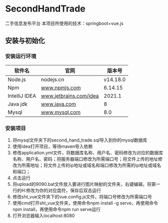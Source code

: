 # SecondHandTrade
二手信息发布平台
本项目所使用的技术：springboot+vue.js

## 安装与初始化

### 安装运行环境

| 软件名        | 官网                   | 版本号   |
| ------------- | ---------------------- | -------- |
| Node.js       | nodejs.cn              | v14.18.0 |
| Npm           | www.npmjs.com          | 6.14.15  |
| IntelliJ IDEA | www.jetbrains.com/idea | 2021.1   |
| Java jdk      | www.java.com           | 8        |
| Mysql         | www.mysql.com          | 8.0      |

### 安装项目

1. 将mysql文件夹下的second_hand_trade.sql导入到你的mysql数据库
2. 使用idea打开项目，等待maven导入依赖
3. 修改application.yml文件，将数据库名称、用户名、密码修改为对应的数据库名称、用户名、密码；将服务器端口修改为所需端口号；将文件上传的地址修改为所需地址；将文件上传的ip地址或域名和端口修改为所需的ip地址或域名和端口；
4. 点击运行
5. 将upload的9090.bat文件放入要进行图片映射的文件夹，右键编辑，将第一行的H:修改为你的对应盘符，保存后双击运行
6. 修改sht_vue文件夹下的vue.config.js文件，将端口号修改为所需端口号
7. 使用cmd打开sht_vue文件夹，使用命令npm install -g serve，再使用命令npm install，再使用命令npm run serve运行
8. 打开浏览器输入localhost:8080
